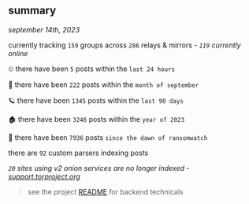 
## summary
_september 14th, 2023_

currently tracking `159` groups across `286` relays & mirrors - _`119` currently online_

⏲ there have been `5` posts within the `last 24 hours`

🦈 there have been `222` posts within the `month of september`

🪐 there have been `1345` posts within the `last 90 days`

🏚 there have been `3246` posts within the `year of 2023`

🦕 there have been `7936` posts `since the dawn of ransomwatch`

there are `92` custom parsers indexing posts

_`20` sites using v2 onion services are no longer indexed - [support.torproject.org](https://support.torproject.org/onionservices/v2-deprecation/)_

> see the project [README](https://github.com/joshhighet/ransomwatch#ransomwatch--) for backend technicals
